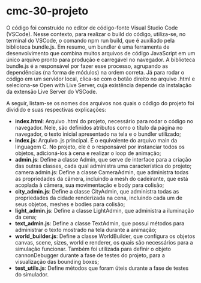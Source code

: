 # cmc-30-projeto
O código foi construído no editor de código-fonte Visual Studio Code (VSCode). Nesse contexto, para realizar o build do código, utiliza-se, no terminal do VSCode, o comando npm run build, que é auxiliado pela biblioteca bundle.js. Em resumo, um bundler é uma ferramenta de desenvolvimento que combina muitos arquivos de código JavaScript em um único arquivo pronto para produção e carregável no navegador. A biblioteca bundle.js é a responsável por fazer esse processo, agrupando as dependências (na forma de módulos) na ordem correta. Já para rodar o código em um servidor local, clica-se com o botão direito no arquivo .html e seleciona-se Open with Live Server, cuja existência depende da instalação da extensão Live Server do VSCode.

A seguir, listam-se os nomes dos arquivos nos quais o código do projeto foi dividido e suas respectivas explicações:

- __index.html__: Arquivo .html do projeto, necessário para rodar o código no navegador. Nele, são definidos atributos como o título da página no navegador, o texto inicial apresentado na tela e o bundler utilizado;
- __index.js__: Arquivo .js principal. É o equivalente do arquivo main da linguagem C. No projeto, ele é o responsável por instanciar todos os objetos, adicioná-los à cena e realizar o loop de animação;
- __admin.js__: Define a classe Admin, que serve de interface para a criação das outras classes, cada qual administra uma característica do projeto;
camera admin.js: Define a classe CameraAdmin, que administra todas as propriedades da câmera, incluindo a mesh do cadeirante, que está acoplada à câmera, sua movimentação e body para colisão;
- __city_admin.js__: Define a classe CityAdmin, que administra todas as propriedades da cidade renderizada na cena, incluindo cada um de seus objetos, meshes e bodies para colisão;
- __light_admin.js__: Define a classe LightAdmin, que administra a iluminação da cena;
- __text_admin.js__: Define a classe TextAdmin, que possui métodos para administrar o texto mostrado na tela durante a animação;
- __world_builder.js__: Define a classe WorldBuilder, que configura os objetos canvas, scene, sizes, world e renderer, os quais são necessários para a simulação funcionar. Também foi utilizada para definir o objeto cannonDebugger durante a fase de testes do projeto, para a visualização das bounding boxes;
- __test_utils.js__: Define métodos que foram úteis durante a fase de testes do simulador.
